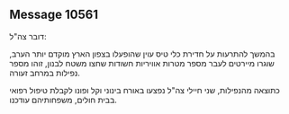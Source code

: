 ## Message 10561

דובר צה"ל:

בהמשך להתרעות על חדירת כלי טיס עוין שהופעלו בצפון הארץ מוקדם יותר הערב, שוגרו מיירטים לעבר מספר מטרות אוויריות חשודות שחצו משטח לבנון, זוהו מספר נפילות במרחב זעורה.

כתוצאה מהנפילות, שני חיילי צה"ל נפצעו באורח בינוני וקל ופונו לקבלת טיפול רפואי בבית חולים, משפחותיהם עודכנו.

